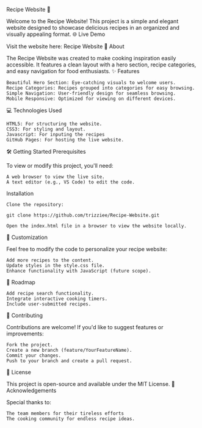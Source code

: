 Recipe Website 🍴

Welcome to the Recipe Website! This project is a simple and elegant website designed to showcase delicious recipes in an organized and visually appealing format.
🌐 Live Demo

Visit the website here: Recipe Website
📖 About

The Recipe Website was created to make cooking inspiration easily accessible. It features a clean layout with a hero section, recipe categories, and easy navigation for food enthusiasts.
✨ Features

    Beautiful Hero Section: Eye-catching visuals to welcome users.
    Recipe Categories: Recipes grouped into categories for easy browsing.
    Simple Navigation: User-friendly design for seamless browsing.
    Mobile Responsive: Optimized for viewing on different devices.

💻 Technologies Used

    HTML5: For structuring the website.
    CSS3: For styling and layout.
    Javascript: For inputing the recipes
    GitHub Pages: For hosting the live website.

🛠️ Getting Started
Prerequisites

To view or modify this project, you'll need:

    A web browser to view the live site.
    A text editor (e.g., VS Code) to edit the code.

Installation

    Clone the repository:

    git clone https://github.com/trizziee/Recipe-Website.git  

    Open the index.html file in a browser to view the website locally.

🎨 Customization

Feel free to modify the code to personalize your recipe website:

    Add more recipes to the content.
    Update styles in the style.css file.
    Enhance functionality with JavaScript (future scope).

🚀 Roadmap

    Add recipe search functionality.
    Integrate interactive cooking timers.
    Include user-submitted recipes.

🤝 Contributing

Contributions are welcome! If you'd like to suggest features or improvements:

    Fork the project.
    Create a new branch (feature/YourFeatureName).
    Commit your changes.
    Push to your branch and create a pull request.

📄 License

This project is open-source and available under the MIT License.
🥂 Acknowledgements

Special thanks to:

    The team members for their tireless efforts
    The cooking community for endless recipe ideas.
